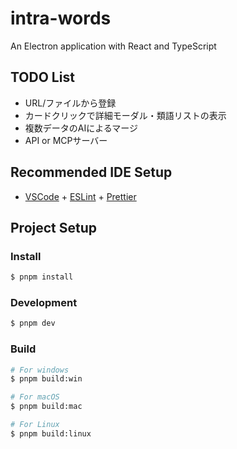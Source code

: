 # intra-words

An Electron application with React and TypeScript

## TODO List
- URL/ファイルから登録
- カードクリックで詳細モーダル・類語リストの表示
- 複数データのAIによるマージ
- API or MCPサーバー

## Recommended IDE Setup

- [VSCode](https://code.visualstudio.com/) + [ESLint](https://marketplace.visualstudio.com/items?itemName=dbaeumer.vscode-eslint) + [Prettier](https://marketplace.visualstudio.com/items?itemName=esbenp.prettier-vscode)

## Project Setup

### Install

```bash
$ pnpm install
```

### Development

```bash
$ pnpm dev
```

### Build

```bash
# For windows
$ pnpm build:win

# For macOS
$ pnpm build:mac

# For Linux
$ pnpm build:linux
```
